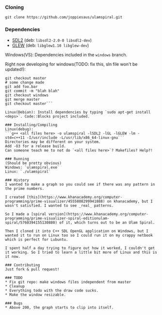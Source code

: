 ### Cloning
```git clone https://github.com/joppiesaus/ulamspiral.git```

### Dependencies
* [SDL2](https://www.libsdl.org/) (deb: `libsdl2-2.0-0 libsdl2-dev`)
* [GLEW](http://glew.sourceforge.net/) (deb: `libglew1.10 libglew-dev`)

Windows(VS): Dependencies included in the `windows` branch.

Right now developing for windows(TODO: fix this, sln file won't be updated!):
```git checkout windows
git checkout master
# some change made
git add foo.bar
git commit -m "blah blah"
git checkout windows
git merge master
git checkout master```

Linux(Debian): Install dependencies by typing `sudo apt-get install <deps>`. Code::Blocks project included.

### Installing/Compiling
Linux(debug):
```g++ <all files here> -o ulamspiral -lSDL2 -lGL -lGLEW -lm -std=c++11 -I/usr/include -L/usr/lib/x86_64-linux-gnu```
Directories may be different on your system.
Add -O3 for a release build.
Can someone teach me to not do `<all files here>`? Makefiles? Help?!

### Running
(Should be pretty obvious)
Windows: `ulamspiral.exe`
Linux: `./ulamspiral`

### History
I wanted to make a graph so you could see if there was any pattern in the prime numbers.

I created [this](https://www.khanacademy.org/computer-programming/prime-visualizer/4555808299941888) on khanacademy, but I wasn't satisfied. I wanted to see _real_ patterns.

So I made a [spiral version](https://www.khanacademy.org/computer-programming/prime-visualizer-spiral-editionulam-spiral/5760394155130880) of it, which turns out to be an Ulam Spiral.

Then I cloned it into C++ SDL OpenGL application on Windows, but I wanted it to run on Linux too so I could run it on my crappy netbook which is perfect for Lubuntu.

I spent half a day trying to figure out how it worked, I couldn't get it working. So I tried to learn a little bit more of Linux and this is it now.

### Contributing
Just fork & pull request!

### TODO
* Fix git repo: make windows files independent from master
* Cleanup
* Everything todo with the draw code sucks.
* Make the window resizable.

### Bugs
* Above 200, the graph starts to clip into itself.
